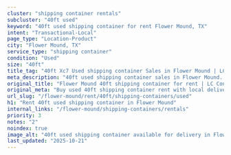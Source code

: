 ```yaml
---
cluster: "shipping container rentals"
subcluster: "40ft used"
keyword: "40ft used shipping container for rent Flower Mound, TX"
intent: "Transactional-Local"
page_type: "Location-Product"
city: "Flower Mound, TX"
service_type: "shipping container"
condition: "Used"
size: "40ft"
title_tag: "40ft Xc7 Used shipping container Sales in Flower Mound | LC Container"
meta_description: "40ft used shipping container sales in Flower Mound. Fast delivery, competitive pricing. Serving shipping containers area. Quote ID: Y4A. Call (214) 524-4168 for your free quote today."
original_title: "Flower Mound 40ft shipping container for rent | LC Container"
original_meta: "Buy used 40ft shipping container rent with local delivery in Flower Mound, TX. LC Container — local Since 2003. Request a fast quote today."
url_slug: "/flower-mound/rent/40ft/shipping-containers/used"
h1: "Rent 40ft used shipping container in Flower Mound"
internal_links: "/flower-mound/shipping-containers/rentals"
priority: 3
notes: "2"
noindex: true
image_alt: "40ft used shipping container available for delivery in Flower Mound"
last_updated: "2025-10-21"
---
```


<!-- TODO: Add unique city/inventory copy, images, and internal links here. -->
